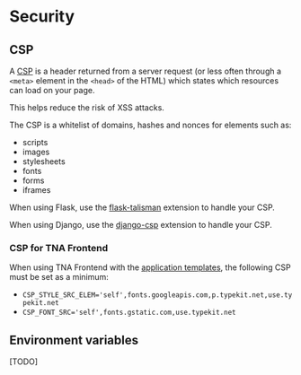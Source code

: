 # Security

## CSP

A [CSP](https://content-security-policy.com/) is a header returned from a server request (or less often through a `<meta>` element in the `<head>` of the HTML) which states which resources can load on your page.

This helps reduce the risk of XSS attacks.

The CSP is a whitelist of domains, hashes and nonces for elements such as:

- scripts
- images
- stylesheets
- fonts
- forms
- iframes

When using Flask, use the [flask-talisman](https://github.com/GoogleCloudPlatform/flask-talisman) extension to handle your CSP.

When using Django, use the [django-csp](https://github.com/mozilla/django-csp) extension to handle your CSP.

### CSP for TNA Frontend

When using TNA Frontend with the [application templates](../../resources/application-templates.md), the following CSP must be set as a minimum:

- `CSP_STYLE_SRC_ELEM='self',fonts.googleapis.com,p.typekit.net,use.typekit.net`
- `CSP_FONT_SRC='self',fonts.gstatic.com,use.typekit.net`

## Environment variables

[TODO]
